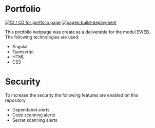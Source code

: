 # Portfolio
[![CI / CD for portfolio page](https://github.com/RomanKrass/Portfolio/actions/workflows/main.yml/badge.svg)](https://github.com/RomanKrass/Portfolio/actions/workflows/main.yml)
[![pages-build-deployment](https://github.com/RomanKrass/Portfolio/actions/workflows/pages/pages-build-deployment/badge.svg)](https://github.com/RomanKrass/Portfolio/actions/workflows/pages/pages-build-deployment)

This portfolio webpage was create as a deliverable for the modul EWEB. The following technologies are used:
- Angular
- Typescript
- HTML
- CSS

# Security
To increase the security the following features are enabled on this repository
- Dependabot alerts
- Code scanning alerts
- Secret scanning alerts
